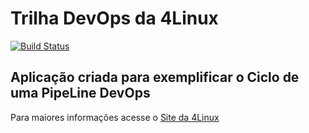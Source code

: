 # Trilha DevOps da 4Linux

<!-- Altere a Flag abaixo com sua URL do Travis -->
[![Build Status](https://travis-ci.org/AlineGsousa/DevOpsLab-HelloWorld.svg?branch=master)](https://travis-ci.org/AlineGsousa/DevOpsLab-HelloWorld)

## Aplicação criada para exemplificar o Ciclo de uma PipeLine DevOps


Para maiores informações acesse o [Site da 4Linux](https://www.4linux.com.br/cursos/devops)
